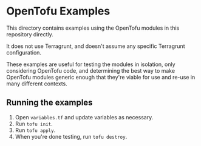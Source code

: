 # OpenTofu Examples

This directory contains examples using the OpenTofu modules in this repository directly.

It does not use Terragrunt, and doesn't assume any specific Terragrunt configuration.

These examples are useful for testing the modules in isolation, only considering OpenTofu code, and determining the best way to make OpenTofu modules generic enough that they're viable for use and re-use in many different contexts.

## Running the examples

1. Open `variables.tf` and update variables as necessary.
2. Run `tofu init`.
3. Run `tofu apply`.
4. When you're done testing, run `tofu destroy`.
